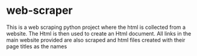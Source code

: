 # web-scraper
This is a web scraping python project where the html is collected from a website. The Html is then used to create an Html document. All links in the main website provided are also scraped and html files created with their page titles as the names

